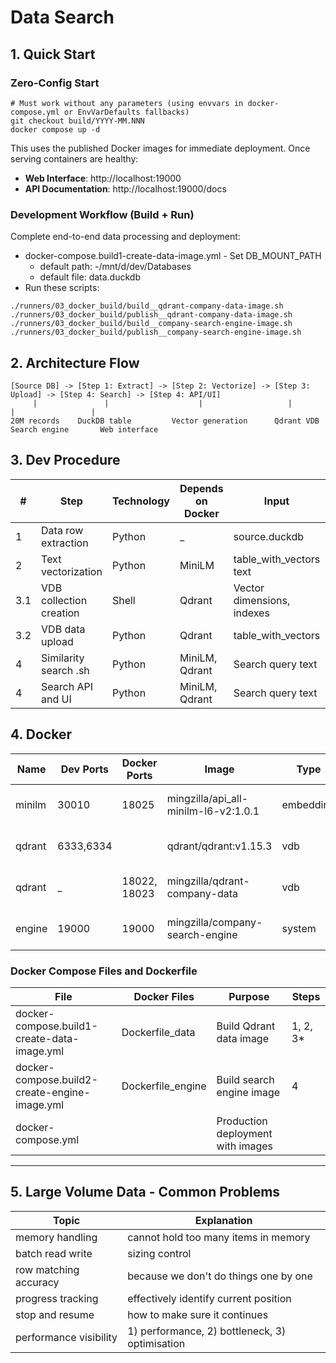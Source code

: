 # Data Search

## 1. Quick Start

### Zero-Config Start

```shell
# Must work without any parameters (using envvars in docker-compose.yml or EnvVarDefaults fallbacks)
git checkout build/YYYY-MM.NNN
docker compose up -d
```

This uses the published Docker images for immediate deployment.
Once serving containers are healthy:

- **Web Interface**: http://localhost:19000
- **API Documentation**: http://localhost:19000/docs

### Development Workflow (Build + Run)

Complete end-to-end data processing and deployment:

- docker-compose.build1-create-data-image.yml - Set DB_MOUNT_PATH
    - default path: -/mnt/d/dev/Databases
    - default file: data.duckdb
- Run these scripts:

```shell
./runners/03_docker_build/build__qdrant-company-data-image.sh
./runners/03_docker_build/publish__qdrant-company-data-image.sh
./runners/03_docker_build/build__company-search-engine-image.sh
./runners/03_docker_build/publish__company-search-engine-image.sh
```

## 2. Architecture Flow

```text
[Source DB] -> [Step 1: Extract] -> [Step 2: Vectorize] -> [Step 3: Upload] -> [Step 4: Search] -> [Step 4: API/UI]
     |               |                    |                   |                    |                 |
20M records    DuckDB table         Vector generation      Qdrant VDB          Search engine       Web interface
```

## 3. Dev Procedure

| #   | Step                    | Technology | Depends on Docker | Input                      | Output                                |
|-----|-------------------------|------------|-------------------|----------------------------|---------------------------------------|  
| 1   | Data row extraction     | Python     | _                 | source.duckdb              | target.duckdb with table_with_vectors |
| 2   | Text vectorization      | Python     | MiniLM            | table_with_vectors text    | table_with_vectors.vector             |
| 3.1 | VDB collection creation | Shell      | Qdrant            | Vector dimensions, indexes | Qdrant collection                     |
| 3.2 | VDB data upload         | Python     | Qdrant            | table_with_vectors         | Qdrant collection vectors             |
| 4   | Similarity search .sh   | Python     | MiniLM, Qdrant    | Search query text          | Ranked matches                        |
| 4   | Search API and UI       | Python     | MiniLM, Qdrant    | Search query text          | Web interface results                 |

## 4. Docker

| Name   | Dev Ports | Docker Ports | Image                                | Type      | GPU | Notes                           |
|--------|-----------|--------------|--------------------------------------|-----------|-----|---------------------------------|
| minilm | 30010     | 18025        | mingzilla/api_all-minilm-l6-v2:1.0.1 | embedding | N   | Company name vectorization      |
| qdrant | 6333,6334 |              | qdrant/qdrant:v1.15.3                | vdb       | N   | 6333 (http), 6334 (gRPC)        |
| qdrant | _         | 18022, 18023 | mingzilla/qdrant-company-data        | vdb       | N   | Qdrant with data, no volume out |
| engine | 19000     | 19000        | mingzilla/company-search-engine      | system    | N   | Search API and UI (Step 4)      |

### Docker Compose Files and Dockerfile

| File                                          | Docker Files      | Purpose                           | Steps    |
|-----------------------------------------------|-------------------|-----------------------------------|----------|
| docker-compose.build1-create-data-image.yml   | Dockerfile_data   | Build Qdrant data image           | 1, 2, 3* |
| docker-compose.build2-create-engine-image.yml | Dockerfile_engine | Build search engine image         | 4        |
| docker-compose.yml                            |                   | Production deployment with images |          |

---

## 5. Large Volume Data - Common Problems

| Topic                  | Explanation                                    |
|------------------------|------------------------------------------------|
| memory handling        | cannot hold too many items in memory           |
| batch read write       | sizing control                                 |
| row matching accuracy  | because we don't do things one by one          |
| progress tracking      | effectively identify current position          |
| stop and resume        | how to make sure it continues                  |
| performance visibility | 1) performance, 2) bottleneck, 3) optimisation |
